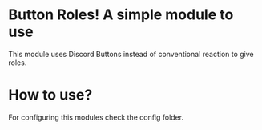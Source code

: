 # Button Roles! A simple module to use

This module uses Discord Buttons instead of conventional reaction to give roles.

# How to use?

For configuring this modules check the config folder.